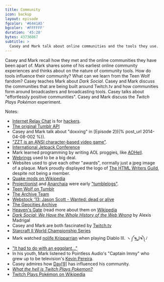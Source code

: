 ```yaml
---
title: Community
icon: backup
layout: episode
fgcolor: '#6441A5'
bgcolor: '#FFFFFF'
duration: '45:28'
bytes: 43736867
subtitle: >
  Casey and Mark talk about online communities and the tools they use.
---
```


Casey and Mark recall how they met and the online communities they have been
apart of. Mark shares some of his earliest online community experiences and
thinks about on the nature of community tools. How do tools influence their
community?  What can we learn from the Teen Wolf fandom? Casey teaches Mark
about *Dark Social*. Casey and Mark discuss the communities that are being
built around Twitch.tv and how communities form around broadcasters and
broadcasting tools. Casey talks about "effortlessly positive communities". 
Casey and Mark discuss the *Twitch Plays Pokémon* experiment.

Notes:

+ [Internet Relay Chat](http://en.wikipedia.org/wiki/Internet_Relay_Chat) is for [hackers](http://youtu.be/O2rGTXHvPCQ).
+ [The original Tumblr API](https://www.tumblr.com/docs/en/api/v1)
+ Casey and Mark talk about "doxxing" in [Episode 2]({% post_url 2014-04-08-002 %}).
+ ["ZZT is an ANSI character-based video game"](http://en.wikipedia.org/wiki/ZZT).
+ [International Jetpack Conference](http://jetpackconference.biz/)
+ Mark learned programming by writing AOL proggies, like [AOHell](http://en.wikipedia.org/wiki/AOHell).
+ [Webrings](http://en.wikipedia.org/wiki/Webring) used to be a big deal.
+ Websites used to give each other "awards", normally just a jpeg image of a plaque. Mark proudly displayed the logo of [The HTML Writers Guild](http://hwg.org/services/logo/), despite not being a member.
+ [Quake mods on Wikipedia](http://en.wikipedia.org/wiki/Category:Quake_mods)
+ [Projectionist](http://ioni.st/) and [Anarchaia](http://anarchaia.org/) were early ["tumblelogs"](http://viewsourcecode.org/why/redhanded/inspect/tumbleloggingAssortedLarvae.html).
+ [Teen Wolf on Tumblr](http://teenwolf.tumblr.com/)
+ [The Archive Team](http://www.archiveteam.org/index.php?title=Main_Page)
+ [Webstock '13: Jason Scott - Wanted: dead or alive](http://vimeo.com/68526275)
+ [The Geocities Archive](https://archive.org/details/archiveteam-geocities)
+ [Heaven's Gate](http://www.heavensgate.com/) (read more about them on [Wikipedia](http://en.wikipedia.org/wiki/Heaven's_Gate_(religious_group))
+ [*Dark Social: We Have the Whole History of the Web Wrong*](http://www.theatlantic.com/technology/archive/2012/10/dark-social-we-have-the-whole-history-of-the-web-wrong/263523/) by Alexis Madrigal
+ Casey and Mark are both fascinated by [Twitch.tv](http://www.twitch.tv/)
+ [Starcraft II World Championship Series](http://wcs.battle.net/sc2/en#schedule)
+ Mark watched [nolife Kripparrian](http://www.twitch.tv/nl_kripp) when playing Diablo III. ヽ༼ຈل͜ຈ༽ﾉ 
+ ["It had to do with an eggplant..."](http://www.polygon.com/2013/12/23/5227726/anatomy-of-a-spelunky-miracle-or-how-the-internet-finally-beat)
+ In his youth, Mark listened to Pointless Audio's "Captain Immy" who grew up to be television's [Kevin Pereira](http://en.wikipedia.org/wiki/Kevin_Pereira).
+ Casey admires how [Day&#91;9&#93;](http://day9.tv/) has influenced his community.
+ [*What the hell is Twitch Plays Pokemon?*](http://www.polygon.com/2014/2/19/5426204/what-the-hell-is-twitch-plays-pokemon)
+ [Twitch Plays Pokémon on Wikipedia](http://en.wikipedia.org/wiki/Twitch_Plays_Pok%C3%A9mon)

